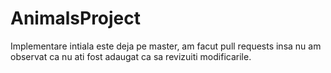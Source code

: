 # AnimalsProject

Implementare intiala este deja pe master, am facut pull requests insa nu am observat ca nu ati fost adaugat ca sa revizuiti modificarile. 

